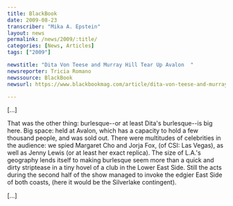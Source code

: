 ```yaml
---
title: BlackBook
date: 2009-08-23
transcriber: "Mika A. Epstein"
layout: news
permalink: /news/2009/:title/
categories: [News, Articles]
tags: ["2009"]

newstitle: "Dita Von Teese and Murray Hill Tear Up Avalon  "
newsreporter: Tricia Romano
newssource: BlackBook
newsurl: https://www.blackbookmag.com/article/dita-von-teese-and-murray-hill-tear-up-avalon/9416

---
```


[...]

That was the other thing: burlesque--or at least Dita's burlesque--is big here. Big space: held at Avalon, which has a capacity to hold a few thousand people, and was sold out. There were multitudes of celebrities in the audience: we spied Margaret Cho and Jorja Fox, (of CSI: Las Vegas), as well as Jenny Lewis (or at least her exact replica). The size of L.A.'s geography lends itself to making burlesque seem more than a quick and dirty striptease in a tiny hovel of a club in the Lower East Side. Still the acts during the second half of the show managed to invoke the edgier East Side of both coasts, (here it would be the Silverlake contingent).

[...]
